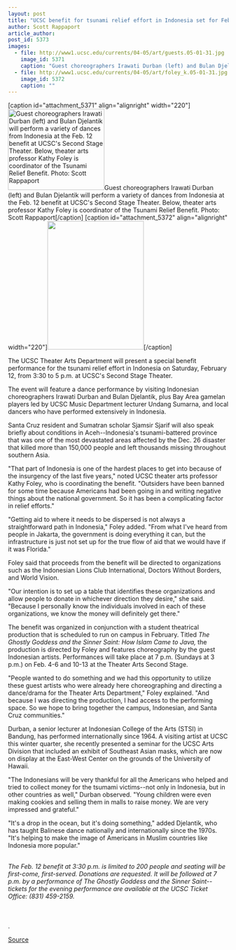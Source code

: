 ```yaml
---
layout: post
title: "UCSC benefit for tsunami relief effort in Indonesia set for February 12"
author: Scott Rappaport
article_author: 
post_id: 5373
images:
  - file: http://www1.ucsc.edu/currents/04-05/art/guests.05-01-31.jpg
    image_id: 5371
    caption: "Guest choreographers Irawati Durban (left) and Bulan Djelantik will perform a variety of dances from Indonesia at the Feb. 12 benefit at UCSC's Second Stage Theater. Below, theater arts professor Kathy Foley is coordinator of the Tsunami Relief Benefit. Photo: Scott Rappaport"
  - file: http://www1.ucsc.edu/currents/04-05/art/foley_k.05-01-31.jpg
    image_id: 5372
    caption: ""
---
```


[caption id="attachment_5371" align="alignright" width="220"]<a href="http://dev-ucsc-news.pantheonsite.io/wp-content/uploads/2005/01/guests.05-01-31.jpg"><img class="size-full wp-image-5371" src="http://dev-ucsc-news.pantheonsite.io/wp-content/uploads/2005/01/guests.05-01-31.jpg" alt="Guest choreographers Irawati Durban (left) and Bulan Djelantik will perform a variety of dances from Indonesia at the Feb. 12 benefit at UCSC's Second Stage Theater. Below, theater arts professor Kathy Foley is coordinator of the Tsunami Relief Benefit. Photo: Scott Rappaport" width="220" height="185" /></a>Guest choreographers Irawati Durban (left) and Bulan Djelantik will perform a variety of dances from Indonesia at the Feb. 12 benefit at UCSC's Second Stage Theater. Below, theater arts professor Kathy Foley is coordinator of the Tsunami Relief Benefit. Photo: Scott Rappaport[/caption]
[caption id="attachment_5372" align="alignright" width="220"]<a href="http://dev-ucsc-news.pantheonsite.io/wp-content/uploads/2005/01/foley_k.05-01-31.jpg"><img class="size-full wp-image-5372" src="http://dev-ucsc-news.pantheonsite.io/wp-content/uploads/2005/01/foley_k.05-01-31.jpg" alt="" width="220" height="293" /></a>[/caption]
<a name="content" id="content"></a>
<p>
  The UCSC Theater Arts Department will present a special benefit performance for the tsunami relief effort in Indonesia on Saturday, February 12, from 3:30 to 5 p.m. at UCSC's Second Stage Theater.<br>
</p>
<p>
  The event will feature a dance performance by visiting Indonesian choreographers Irawati Durban and Bulan Djelantik, plus Bay Area gamelan players led by UCSC Music Department lecturer Undang Sumarna, and local dancers who have performed extensively in Indonesia.<br>
</p>
<p>
  Santa Cruz resident and Sumatran scholar Sjamsir Sjarif will also speak briefly about conditions in Aceh--Indonesia's tsunami-battered province that was one of the most devastated areas affected by the Dec. 26 disaster that killed more than 150,000 people and left thousands missing throughout southern Asia.
</p>
<p>
  "That part of Indonesia is one of the hardest places to get into because of the insurgency of the last five years," noted UCSC theater arts professor Kathy Foley, who is coordinating the benefit. "Outsiders have been banned for some time because Americans had been going in and writing negative things about the national government. So it has been a complicating factor in relief efforts."
</p>
<p>
  "Getting aid to where it needs to be dispersed is not always a straightforward path in Indonesia," Foley added. "From what I've heard from people in Jakarta, the government is doing everything it can, but the infrastructure is just not set up for the true flow of aid that we would have if it was Florida."
</p>
<p>
  Foley said that proceeds from the benefit will be directed to organizations such as the Indonesian Lions Club International, Doctors Without Borders, and World Vision.
</p>
<p>
  "Our intention is to set up a table that identifies these organizations and allow people to donate in whichever direction they desire," she said. "Because I personally know the individuals involved in each of these organizations, we know the money will definitely get there."
</p>
<p>
  The benefit was organized in conjunction with a student theatrical production that is scheduled to run on campus in February. Titled <i>The Ghostly Goddess and the Sinner Saint: How Islam Came to Java,</i> the production is directed by Foley and features choreography by the guest Indonesian artists. Performances will take place at 7 p.m. (Sundays at 3 p.m.) on Feb. 4-6 and 10-13 at the Theater Arts Second Stage.
</p>
<p>
  "People wanted to do something and we had this opportunity to utilize these guest artists who were already here choreographing and directing a dance/drama for the Theater Arts Department," Foley explained. "And because I was directing the production, I had access to the performing space. So we hope to bring together the campus, Indonesian, and Santa Cruz communities."<br>
</p>
<p>
  Durban, a senior lecturer at Indonesian College of the Arts (STSI) in Bandung, has performed internationally since 1964. A visiting artist at UCSC this winter quarter, she recently presented a seminar for the UCSC Arts Division that included an exhibit of Southeast Asian masks, which are now on display at the East-West Center on the grounds of the University of Hawaii.<br>
</p>
<p>
  "The Indonesians will be very thankful for all the Americans who helped and tried to collect money for the tsumami victims--not only in Indonesia, but in other countries as well," Durban observed. "Young children were even making cookies and selling them in malls to raise money. We are very impressed and grateful."<br>
</p>
<p>
  "It's a drop in the ocean, but it's doing something," added Djelantik, who has taught Balinese dance nationally and internationally since the 1970s. "It's helping to make the image of Americans in Muslim countries like Indonesia more popular."<br>
</p>
<p>
  <br>
  <i>The Feb. 12 benefit at 3:30 p.m. is limited to 200 people and seating will be first-come, first-served. Donations are requested. It will be followed at 7 p.m. by a performance of The Ghostly Goddess and the Sinner Saint--tickets for the evening performance are available at the UCSC Ticket Office: (831) 459-2159.</i><br>
  <br>
  <br>
  <br>
  .<br>
</p>
<p><a href="http://www1.ucsc.edu/currents/04-05/01-31/benefit.asp" title="Permalink to benefit">Source</a></p>
